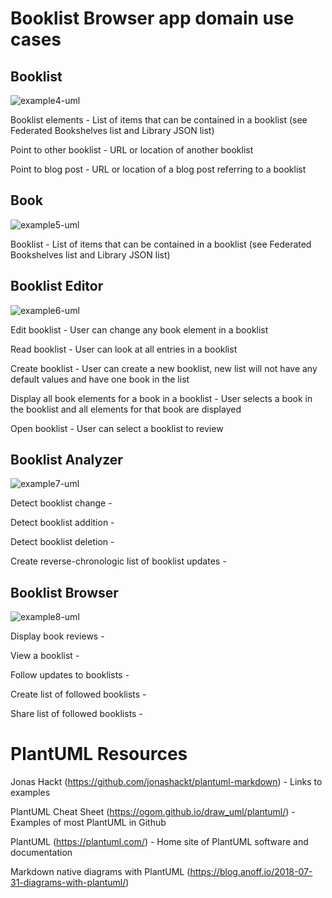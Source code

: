 # Booklist Browser app domain use cases

## Booklist

![example4-uml](http://www.plantuml.com/plantuml/proxy?cache=no&src=https://raw.githubusercontent.com/andysylvester/federated-bookshelves/master/use-cases/example-uml-booklist.iuml)

Booklist elements - List of items that can be contained in a booklist (see Federated Bookshelves list and Library JSON list)

Point to other booklist - URL or location of another booklist

Point to blog post - URL or location of a blog post referring to a booklist


## Book

![example5-uml](http://www.plantuml.com/plantuml/proxy?cache=no&src=https://raw.githubusercontent.com/andysylvester/federated-bookshelves/master/use-cases/example-uml-book.iuml)

Booklist - List of items that can be contained in a booklist (see Federated Bookshelves list and Library JSON list)

## Booklist Editor

![example6-uml](http://www.plantuml.com/plantuml/proxy?cache=no&src=https://raw.githubusercontent.com/andysylvester/federated-bookshelves/master/use-cases/example-uml-booklist-editor.iuml)

Edit booklist - User can change any book element in a booklist

Read booklist - User can look at all entries in a booklist

Create booklist - User can create a new booklist, new list will not have any default values and have one book in the list

Display all book elements for a book in a booklist - User selects a book in the booklist and all elements for that book are displayed

Open booklist - User can select a booklist to review


## Booklist Analyzer

![example7-uml](http://www.plantuml.com/plantuml/proxy?cache=no&src=https://raw.githubusercontent.com/andysylvester/federated-bookshelves/master/use-cases/example-uml-booklist-analyzer.iuml)

Detect booklist change - 

Detect booklist addition - 

Detect booklist deletion - 

Create reverse-chronologic list of booklist updates - 


## Booklist Browser

![example8-uml](http://www.plantuml.com/plantuml/proxy?cache=no&src=https://raw.githubusercontent.com/andysylvester/federated-bookshelves/master/use-cases/example-uml-booklist-browser.iuml)

Display book reviews - 

View a booklist - 

Follow updates to booklists -

Create list of followed booklists -

Share list of followed booklists -


# PlantUML Resources

Jonas Hackt (https://github.com/jonashackt/plantuml-markdown) - Links to examples

PlantUML Cheat Sheet (https://ogom.github.io/draw_uml/plantuml/) - Examples of most PlantUML in Github

PlantUML (https://plantuml.com/) - Home site of PlantUML software and documentation

Markdown native diagrams with PlantUML (https://blog.anoff.io/2018-07-31-diagrams-with-plantuml/)
